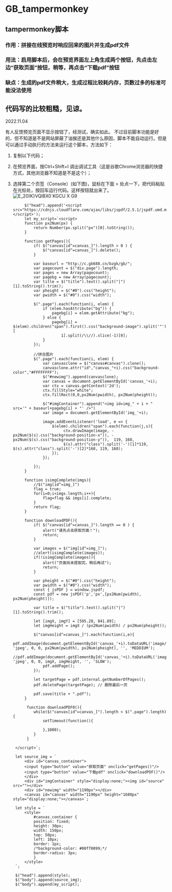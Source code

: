 # GB_tampermonkey
## tampermonkey脚本

### 作用：拼接在线预览时响应回来的图片并生成pdf文件
### 用法：启用脚本后，会在预览界面左上角生成两个按钮，先点击左边“获取页面”按钮，稍等，再点击“下载pdf”按钮
### 缺点：生成的pdf文件稍大，生成过程比较耗内存，页数过多的标准可能没法使用

## 代码写的比较粗糙，见谅。




2022.11.04


有人反馈预览页面不显示按钮了，经测试，确实如此。
不过目前脚本功能是好的，但不知道是不是网站屏蔽了油猴还是其他什么原因，脚本不能自动运行。但是可以通过手动执行的方法来运行这个脚本，方法如下：

1. 复制以下代码；
2. 在预览界面，按Ctrl+Shift+I 调出调试工具（这是谷歌Chrome浏览器的快捷方式，其他浏览器不知道是不是这个）；
3. 选择第二个页签（Console）(如下图)，鼠标在下面 > 处点一下，把代码粘贴在光标处，按回车运行代码。这样按钮就出来了。
![E_20)K}VQIBX0`KGCU X G9](https://user-images.githubusercontent.com/12667799/199972675-038243b5-5677-40d7-a39c-df312eb68cba.png)

            $("head").append('<script src="https://cdnjs.cloudflare.com/ajax/libs/jspdf/2.5.1/jspdf.umd.min.js"></script>');
            let my_script=`<script>
            function px2Num(px) {
                return Number(px.split("px")[0].toString());
            }

            function getPages(){
                if( $("canvas[id^=canvas_]").length > 0 ) {
                    $("canvas[id^=canvas_]").delete();
                }

                var baseurl = "http://c.gb688.cn/bzgk/gb/";
                var pagecount = $("div.page").length;
                var pages = new Array(pagecount);
                var pagebg = new Array(pagecount);
                var title = $("title").text().split("|")[1].toString().trim();
                var pheight = $("#0").css("height");
                var pwidth = $("#0").css("width");

                $(".page").each(function(i, elem) {
                    if (elem.hasAttribute("bg")) {
                        pagebg[i] = elem.getAttribute("bg");
                    } else {
                        pagebg[i] = $(elem).children("span").first().css("background-image").split('"')[
                            1].split(/\\//).slice(-1)[0];
                    }
                });

                //拼合图片
                $(".page").each(function(i, elem) {
                    var canvasclone = $("canvas#canvas").clone();
                    canvasclone.attr("id","canvas_"+i).css("background-color","#FFFFFFFF");
                    $("#newimg").append(canvasclone);
                    var canvas = document.getElementById('canvas_'+i);
                    var ctx = canvas.getContext('2d');
                    ctx.fillStyle="white";
                    ctx.fillRect(0,0,px2Num(pwidth), px2Num(pheight));

                    $("#imgContainer").append("<img id=img_" + i + " src='" + baseurl+pagebg[i] + "' />")
                    var image = document.getElementById('img_'+i);

                    image.addEventListener('load', e => {
                        $(elem).children("span").each(function(j,s){
                             ctx.drawImage(image, -px2Num($(s).css("background-position-x")), -px2Num($(s).css("background-position-y")),  119, 168,
                             $(s).attr("class").split('-')[1]*119, $(s).attr("class").split('-')[2]*168, 119, 168);
                        });
                    });

                });
            }

            function isimgComplete(imgs){
                //$("img[id^=img_]")
                flag = true;
                for(i=0;i<imgs.length;i++){
                    flag=flag && imgs[i].complete;
                }
                return flag;
            }

            function downloadPDF(){
                if( $("canvas[id^=canvas_]").length == 0 ) {
                    alert("请先点击获取页面！");
                    return;
                }

                var images = $("img[id^=img_]");
                //alert(isimgComplete(images));
                if(!isimgComplete(images)){
                    alert("页面尚未提取完，稍后再试");
                    return;
                }

                var pheight = $("#0").css("height");
                var pwidth = $("#0").css("width");
                const { jsPDF } = window.jspdf;
                const pdf = new jsPDF('p','px',[px2Num(pwidth), px2Num(pheight)]);

                var title = $("title").text().split("|")[1].toString().trim();

                let [imgX, imgY] = [595.28, 841.89];
                let imgHeight = imgX / (px2Num(pwidth) / px2Num(pheight));

                $("canvas[id^=canvas_]").each(function(i,e){
                    pdf.addImage(document.getElementById('canvas_'+i).toDataURL('image/jpeg'), 'jpeg', 0, 0, px2Num(pwidth), px2Num(pheight), '', 'MEDDIUM');
                    //pdf.addImage(document.getElementById('canvas_'+i).toDataURL('image/png'), 'jpeg', 0, 0, imgX, imgHeight, '', 'SLOW');
                    pdf.addPage();
                });

                let targetPage = pdf.internal.getNumberOfPages();
                pdf.deletePage(targetPage); // 删除最后一页

                pdf.save(title + ".pdf");
            }

             function downloadPDF0(){
                while($("canvas[id^=canvas_]").length < $(".page").length){
                    setTimeout(function(){

                    },1000);
                }
             }

        </script>`;

        let source_img = `
            <div id="canvas_container">
            <input type="button" value="获取页面" onclick="getPages()"/>
            <input type="button" value="下载pdf" onclick="downloadPDF()"/>
            </div>
            <div id="imgContainer" style="display:none;"><img id="source" src=""></div>
            <div id="newimg" width="1190px"></div>
            <canvas id="canvas" width="1190px" height="1680px" style="display:none;"></canvas>`;

        let style = `
            <style>
                #canvas_container {
                position: fixed;
                height: 30px;
                width: 150px;
                top: 50px;
                left: 10px;
                border: 1px;
                /*background-color: #00ff0099;*/
                border-radius: 3px;
                }
            </style>
        `;

        $("head").append(style);
        $("body").append(source_img);
        $("body").append(my_script);
